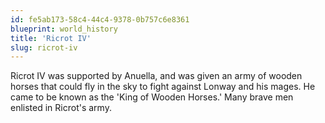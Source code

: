```yaml
---
id: fe5ab173-58c4-44c4-9378-0b757c6e8361
blueprint: world_history
title: 'Ricrot IV'
slug: ricrot-iv
---
```

Ricrot IV was supported by Anuella, and was given an army of wooden horses that could fly in the sky to fight against Lonway and his mages. He came to be known as the 'King of Wooden Horses.' Many brave men enlisted in Ricrot's army.
